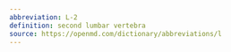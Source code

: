 ```yaml
---
abbreviation: L-2
definition: second lumbar vertebra
source: https://openmd.com/dictionary/abbreviations/l
---
```

